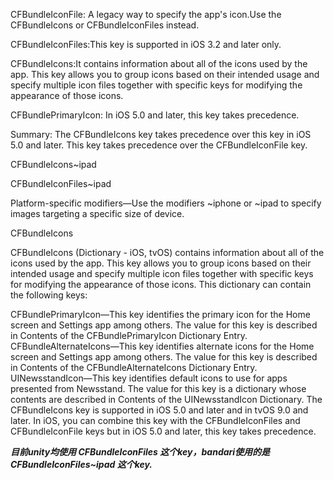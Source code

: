 CFBundleIconFile: A legacy way to specify the app's icon.Use the CFBundleIcons or CFBundleIconFiles instead.


CFBundleIconFiles:This key is supported in iOS 3.2 and later only.


CFBundleIcons:It contains information about all of the icons used by the app. This key allows you to group icons based on their intended usage and specify multiple icon files together with specific keys for modifying the appearance of those icons.

CFBundlePrimaryIcon: In iOS 5.0 and later, this key takes precedence.


Summary:
  The CFBundleIcons key takes precedence over this key in iOS 5.0 and later. This key takes precedence over the CFBundleIconFile key.


CFBundleIcons~ipad

CFBundleIconFiles~ipad



Platform-specific modifiers—Use the modifiers ~iphone or ~ipad to specify images targeting a specific size of device.



CFBundleIcons

CFBundleIcons (Dictionary - iOS, tvOS) contains information about all of the icons used by the app. This key allows you to group icons based on their intended usage and specify multiple icon files together with specific keys for modifying the appearance of those icons. This dictionary can contain the following keys:

CFBundlePrimaryIcon—This key identifies the primary icon for the Home screen and Settings app among others. The value for this key is described in Contents of the CFBundlePrimaryIcon Dictionary Entry.
CFBundleAlternateIcons—This key identifies alternate icons for the Home screen and Settings app among others. The value for this key is described in Contents of the CFBundleAlternateIcons Dictionary Entry.
UINewsstandIcon—This key identifies default icons to use for apps presented from Newsstand. The value for this key is a dictionary whose contents are described in Contents of the UINewsstandIcon Dictionary.
The CFBundleIcons key is supported in iOS 5.0 and later and in tvOS 9.0 and later. In iOS, you can combine this key with the CFBundleIconFiles and CFBundleIconFile keys but in iOS 5.0 and later, this key takes precedence.



***目前unity均使用 CFBundleIconFiles 这个key，bandari使用的是 CFBundleIconFiles~ipad 这个key.***

